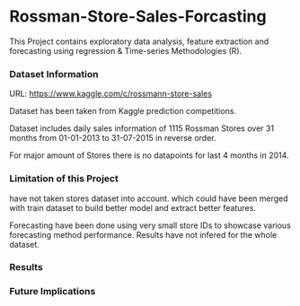 # Rossman-Store-Sales-Forcasting
This Project contains exploratory data analysis, feature extraction and forecasting using regression &amp; Time-series Methodologies (R). 

### Dataset Information
URL: https://www.kaggle.com/c/rossmann-store-sales

Dataset has been taken from Kaggle prediction competitions. 

Dataset includes daily sales information of 1115 Rossman Stores over 31 months from 01-01-2013 to 31-07-2015 in reverse order. 

For major amount of Stores there is no datapoints for last 4 months in 2014. 

### Limitation of this Project
have not taken stores dataset into account. which could have been merged with train dataset to build better model and extract better features. 

Forecasting have been done using very small store IDs to showcase various forecasting method performance. Results have not infered for the whole dataset. 

### Results

### Future Implications
